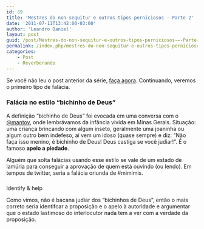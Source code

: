 ```yaml
---
id: 59
title: 'Mestres do non sequitur e outros tipos perniciosos – Parte 2'
date: '2011-07-11T13:42:00-03:00'
author: 'Leandro Daniel'
layout: post
guid: /post/Mestres-do-non-sequitur-e-outros-tipos-perniciosos-–-Parte-2.aspx
permalink: /index.php/mestres-do-non-sequitur-e-outros-tipos-perniciosos-parte-2/
categories:
    - Post
    - Reverberando
---
```


Se você não leu o post anterior da série, [faça agora](http://www.leandrodaniel.com/post/Mestres-do-non-sequitur-e-outros-tipos-perniciosos-–-Parte-1). Continuando, veremos o primeiro tipo de falácia.

### Falácia no estilo “bichinho de Deus”

A definição “bichinho de Deus” foi evocada em uma conversa com o [@mantov](http://twitter.com/mantov), onde lembrávamos da infância vivida em Minas Gerais. Situação: uma criança brincando com algum inseto, geralmente uma joaninha ou algum outro bem indefeso, aí vem um idoso (quase sempre) e diz: “Não faça isso menino, é bichinho de Deus! Deus castiga se você judiar!”. É o famoso **apelo a piedade**.

Alguém que solta falácias usando esse estilo se vale de um estado de lamúria para conseguir a aprovação de quem está ouvindo (ou lendo). Em tempos de twitter, seria a falácia oriunda de #mimimis.

### <span class="hps" title="Click for alternate translations">  
Identify</span> <span class="hps" title="Click for alternate translations">&amp;</span> <span class="hps" title="Click for alternate translations">help</span>

Como vimos, não é bacana judiar dos “bichinhos de Deus”, então o mais correto seria identifcar a proposição e o apelo à autoridade e argumentar que o estado lastimoso do interlocutor nada tem a ver com a verdade da proposição.